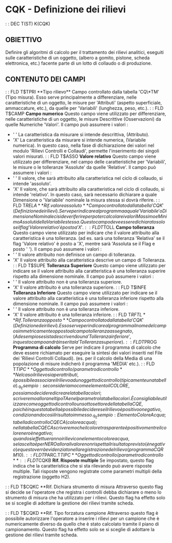# CQK - Definizione dei rilievi
 :  : DEC T(ST) K(CQK)
## OBIETTIVO
Definire gli algoritmi di calcolo per il trattamento dei rilievi analitici, eseguiti sulle caratteristiche di un oggetto, (albero a gomito, pistone, scheda elettronica, etc.) facente parte di un lotto di collaudo o di produzione.
## CONTENUTO DEI CAMPI
 :  : FLD T$TPRI **Tipo rilievo**
Campo controllato dalla tabella 'CQ\*TM' (Tipo misura). Esso serve principalmente a differenziare, nelle caratteristiche di un oggetto, le misure per 'Attributi' (aspetto superficiale, ammaccature, etc.), da quelle per 'Variabili' (lunghezza, peso, etc.).
 :  : FLD T$CAMP **Campo numerico**
Questo campo viene utilizzato per differenziare, nelle caratteristiche di un oggetto, le misure Descrittive (Osservazioni) da quelle Numeriche 'Valori'. Il campo può assumere i valori : 
- ' '  La caratteristica da misurare si intende descrittiva, (Attributo).
- 'X'  La caratteristica da misurare si intende numerica, (Variabile numerica). In questo caso, nella fase di dichiarazione dei valori nel modulo 'Rilievi Controlli e Collaudi', permette l'inserimento dei singoli valori misurati.
 :  : FLD T$ASSO **Valore relativo**
Questo campo viene utilizzato per differenziare, nel campo delle caratteristiche per 'Variabili', le misure o le tolleranze 'Assolute' da quelle 'Relative'. Il campo può assumere i valori : 
- ' '  Il valore, che sarà attribuito alla caratteristica nel ciclo di collaudo, si intende 'assoluto'.
- 'X'  Il valore, che sarà attribuito alla caratteristica nel ciclo di collaudo, si intende 'relativo'. In questo caso, sarà necessario dichiarare a quale Dimensione o 'Variabile' nominale la misura stessa si dovrà riferire.
 :  : FLD T$RELA **Rif.valore assoluto**
Campo controllato dalla tabella 'CQK' (Definizione dei rilievi). Serve per indicare al programma a quale 'Variabile' o Dimensione Nominale ci si deve riferire per poter calcolare i valori Massimo e Minimo Assoluti della Variabile stessa. Questo campo deve essere dichiarato solo se il flag 'Valore relativo' è posto a 'X'.
 :  : FLD T$TOLL **Campo tolleranza**
Questo campo viene utilizzato per indicare che il valore attribuito alla caratteristica è una tolleranza. (ad es. sarà
una tolleranza 'Relativa' se il flag 'Valore relativo' è posto a 'X', mentre sarà 'Assoluta se il Flag e posto ' ').
Il campo può assumere i valori : 
- ' '  Il valore attribuito non definisce un campo di tolleranza.
- 'X'  Il valore attribuito alla caratteristica descrive un campo di Tolleranza.
 :  : FLD T$SUPE **Tolleranza Superiore**
Questo campo viene utilizzato per indicare se il valore attribuito alla caratteristica è una tolleranza superire rispetto alla dimensione nominale. Il campo può assumere i valori : 
- ' '  Il valore attribuito non è una tolleranza superiore.
- 'X'  Il valore attribuito è una tolleranza superiore.
 :  : FLD T$INFE **Tolleranza Inferiore**
Questo campo viene utilizzato per indicare se il valore attribuito alla caratteristica è una tolleranza inferiore rispetto alla dimensione nominale. Il campo può assumere i valori : 
- ' '  Il valore attribuito non è una tolleranza inferiore.
- 'X'  Il valore attribuito è una tolleranza inferiore.
 :  : FLD T$RFTL **Rif. Tolleranza opposto**
Campo controllato dalla tabella 'CQK' (Definizione dei rilievi). Esso serve per indicare al programma il nome del campo simmetricamente opposto al campo tolleranza assegnato, (Ad esempio se si sta descrivendo una 'Tolleranza inferiore', in questo campo andrà inserita la 'Tolleranza superiore).
 :  : FLD T$PROG **Programma di calcolo**
Serve per indicare il programma di calcolo che deve essere richiamato per eseguire la sintesi dei valori inseriti nel File dei 'Rilievi Controlli Collaudi). (es. per il calcolo della Media di una popolazione di misure indicherò il programma 'MEDIA' etc.).
 :  : FLD T$TIPC **Oggetto di controllo/parametro di controllo**
Nel caso il rilievo sia per attributi, è possibile associare il rilievo ad un oggetto di controllo (tipicamente una tabella).
_9_Esempio :  se consideriamo come elemento il COLORE, possiamo decidere di creare la tabella colori; scriveremo allora nel tipo TA e nel parametro la tabella colori.
È consigliabile utilizzare come oggetto di controllo un sottosettore della tabella CQE, poichè in questa tabella è possibile decidere se il rilievo è positivo o negativo, condizionando così il risultato immesso.
_9_Esempio : 
Elemento Colore Acqua; tabella di controllo CQECA (colore acqua); nella tabella CQECA scriveremo che il colore trasparente è positivo mentre il colore nero è negativo; quando si effettueranno i rilievi con elemento colore acqua, se la scelta è per NERO allora il valore non rispetta il risultato previsto (è negativo) e questo verrà evidenziato nella registrazione del rilievo (programma CQRM10).
 :  : FLD T$PARC.T$TIPC **Oggetto di controllo/parametro di controllo**
 :  : FLD T$CQKB **Rif. Risposte multiple**
Se impostato, questo flag indica che la caratteristica che si sta rilevando può avere risposte multiple. Tali risposte vengono registrate come parametri multipli della registrazione (oggetto H2).

 :  : FLD T$CQKC **Rif. Dichiara strumento di misura
Attraverso questo flag si decide se l'operatore che registra i controlli debba dichiarare o meno lo strumento di misura che ha utilizzato per i rilievi.
Questo flag ha effetto solo se si sceglie di adottare la gestione dei rilievi tramite scheda.

 :  : FLD T$CQKD **Rif. Tipo forzatura campione
Attraverso questo flag è possibile autorizzare l'operatore a inserire i rilievi per un campione che è numericamente diverso da quello che è stato calcolato tramite il piano di campionamento.
Questo flag ha effetto solo se si sceglie di adottare la gestione dei rilievi tramite scheda.

